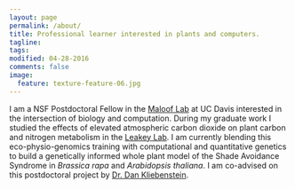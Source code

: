 ```yaml
---
layout: page
permalink: /about/
title: Professional learner interested in plants and computers. 
tagline: 
tags: 
modified: 04-28-2016
comments: false
image:
  feature: texture-feature-06.jpg
---
```


I am a NSF Postdoctoral Fellow in the [Maloof Lab](http://malooflab.openwetware.org/) at UC Davis interested in the intersection of biology and computation. During my graduate work I studied the effects of elevated atmospheric carbon dioxide on plant carbon and nitrogen metabolism in the [Leakey Lab](http://lab.igb.illinois.edu/leakey/welcome). I am currently blending this eco-physio-genomics training with computational and quantitative genetics to build a genetically informed whole plant model of the Shade Avoidance Syndrome in *Brassica rapa* and *Arabidopsis thaliana*. I am co-advised on this postdoctoral project by [Dr. Dan Kliebenstein](http://www.plantsciences.ucdavis.edu/kliebenstein/).

